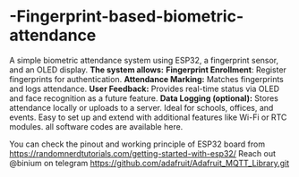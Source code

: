 # -Fingerprint-based-biometric-attendance
A simple biometric attendance system using ESP32, a fingerprint sensor, and an OLED display. 
**The system allows:**
**Fingerprint Enrollment**: Register fingerprints for authentication.
**Attendance Marking:** Matches fingerprints and logs attendance.
**User Feedback:** Provides real-time status via OLED and face recognition as a future feature.
**Data Logging (optional):** Stores attendance locally or uploads to a server.
Ideal for schools, offices, and events. Easy to set up and extend with additional features like Wi-Fi or RTC modules.
all software codes are available here.

You can check the pinout and working principle of ESP32 board from 
https://randomnerdtutorials.com/getting-started-with-esp32/
Reach out @binium on telegram
https://github.com/adafruit/Adafruit_MQTT_Library.git
